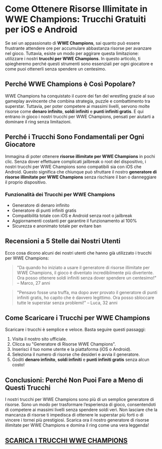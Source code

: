 <h1>Come Ottenere Risorse Illimitate in WWE Champions: Trucchi Gratuiti per iOS e Android</h1>

<p>Se sei un appassionato di <strong>WWE Champions</strong>, sai quanto può essere frustrante attendere ore per accumulare abbastanza risorse per avanzare nel gioco. Tuttavia, esiste un modo per aggirare questa limitazione: utilizzare i nostri <strong>trucchi per WWE Champions</strong>. In questo articolo, ti spiegheremo perché questi strumenti sono essenziali per ogni giocatore e come puoi ottenerli senza spendere un centesimo.</p>

<h2>Perché WWE Champions è Così Popolare?</h2>
<p>WWE Champions ha conquistato il cuore dei fan del wrestling grazie al suo gameplay avvincente che combina strategia, puzzle e combattimento tra superstar. Tuttavia, per poter competere ai massimi livelli, servono molte risorse come <strong>denaro infinito</strong>, <strong>soldi infiniti</strong> e <strong>punti infiniti gratis</strong>. E qui entrano in gioco i nostri trucchi per WWE Champions, pensati per aiutarti a dominare il ring senza limitazioni.</p>

<h2>Perché i Trucchi Sono Fondamentali per Ogni Giocatore</h2>
<p>Immagina di poter ottenere <strong>risorse illimitate per WWE Champions</strong> in pochi clic. Senza dover effettuare complicati jailbreak o root del dispositivo, i nostri trucchi per WWE Champions sono compatibili sia con iOS che Android. Questo significa che chiunque può sfruttare il nostro <strong>generatore di risorse illimitate per WWE Champions</strong> senza rischiare il ban o danneggiare il proprio dispositivo.</p>

<h3>Funzionalità dei Trucchi per WWE Champions</h3>
<ul>
  <li>Generatore di denaro infinito</li>
  <li>Generatore di punti infiniti gratis</li>
  <li>Compatibilità totale con iOS e Android senza root o jailbreak</li>
  <li>Aggiornamenti costanti per garantire il funzionamento al 100%</li>
  <li>Sicurezza e anonimato totale per evitare ban</li>
</ul>

<h2>Recensioni a 5 Stelle dai Nostri Utenti</h2>
<p>Ecco cosa dicono alcuni dei nostri utenti che hanno già utilizzato i trucchi per WWE Champions:</p>

<blockquote>
<p>"Da quando ho iniziato a usare il generatore di risorse illimitate per WWE Champions, il gioco è diventato incredibilmente più divertente. Ora posso ottenere soldi infiniti senza dover spendere un centesimo!" – Marco, 27 anni</p>
</blockquote>

<blockquote>
<p>"Pensavo fosse una truffa, ma dopo aver provato il generatore di punti infiniti gratis, ho capito che è davvero legittimo. Ora posso sbloccare tutte le superstar senza problemi!" – Luca, 32 anni</p>
</blockquote>

<h2>Come Scaricare i Trucchi per WWE Champions</h2>
<p>Scaricare i trucchi è semplice e veloce. Basta seguire questi passaggi:</p>
<ol>
  <li>Visita il nostro sito ufficiale.</li>
  <li>Clicca su "Generatore di Risorse WWE Champions".</li>
  <li>Inserisci il tuo nome utente e la piattaforma (iOS o Android).</li>
  <li>Seleziona il numero di risorse che desideri e avvia il generatore.</li>
  <li>Goditi <strong>denaro infinito</strong>, <strong>soldi infiniti</strong> e <strong>punti infiniti gratis</strong> senza alcun costo!</li>
</ol>

<h2>Conclusioni: Perché Non Puoi Fare a Meno di Questi Trucchi</h2>
<p>I nostri trucchi per WWE Champions sono più di un semplice generatore di risorse. Sono un modo per trasformare l’esperienza di gioco, consentendoti di competere ai massimi livelli senza spendere soldi veri. Non lasciare che la mancanza di risorse ti impedisca di ottenere le superstar più forti o di vincere i tornei più prestigiosi. Scarica ora il nostro generatore di risorse illimitate per WWE Champions e domina il ring come una vera leggenda!</p>

## [SCARICA I TRUCCHI WWE CHAMPIONS](https://bit.ly/3ZnUhIN)

